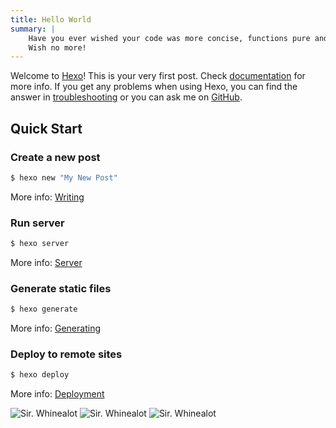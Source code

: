 ```yaml
---
title: Hello World
summary: |
    Have you ever wished your code was more concise, functions pure and your application being more elegant without need of any class?
    Wish no more!
---
```

Welcome to [Hexo](https://hexo.io/)! This is your very first post. Check [documentation](https://hexo.io/docs/) for more info. If you get any problems when using Hexo, you can find the answer in [troubleshooting](https://hexo.io/docs/troubleshooting.html) or you can ask me on [GitHub](https://github.com/hexojs/hexo/issues).

## Quick Start

### Create a new post

``` bash
$ hexo new "My New Post"
```

More info: [Writing](https://hexo.io/docs/writing.html)

### Run server

``` bash
$ hexo server
```

More info: [Server](https://hexo.io/docs/server.html)

### Generate static files

``` bash
$ hexo generate
```

More info: [Generating](https://hexo.io/docs/generating.html)

### Deploy to remote sites

``` bash
$ hexo deploy
```

More info: [Deployment](https://hexo.io/docs/deployment.html)



![Sir. Whinealot](/images/pixelart/sir-whinealot--unequipped.gif "test")
![Sir. Whinealot](/images/pixelart/sir-whinealot--buisness-at-inn.gif "test")
![Sir. Whinealot](/images/pixelart/sir-whinealot--orc-encounter.gif "test")